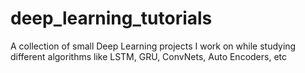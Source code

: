 # deep_learning_tutorials
A collection of small Deep Learning projects I work on while studying different algorithms like LSTM, GRU, ConvNets, Auto Encoders, etc
